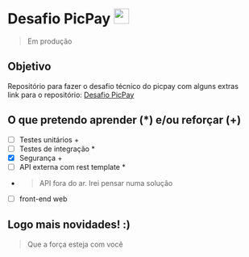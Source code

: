 # Desafio PicPay <img src="https://github.com/davimc/picpay/assets/18607432/07958acf-601e-4929-92f6-08910cdcb0dd" style="width:30px;"/>
> Em produção

## Objetivo
Repositório para fazer o desafio técnico do picpay com alguns extras  
link para o repositório: [Desafio PicPay](https://github.com/PicPay/picpay-desafio-backend)

## O que pretendo aprender (*) e/ou reforçar (+)
- [ ] Testes unitários +
- [ ] Testes de integração * 
- [x] Segurança +
- [ ] API externa com rest template * 
- >  API fora do ar. Irei pensar numa solução
- [ ] front-end web
## Logo mais novidades! :)
> Que a força esteja com você
